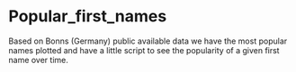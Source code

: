 # Popular_first_names
Based on Bonns (Germany) public available data we have the most popular names plotted and have a little script to see the popularity of a given first name over time.
